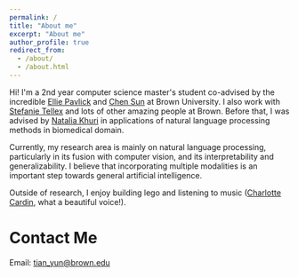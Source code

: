 ```yaml
---
permalink: /
title: "About me"
excerpt: "About me"
author_profile: true
redirect_from: 
  - /about/
  - /about.html
---
```


Hi! I'm a 2nd year computer science master's student co-advised by the incredible [Ellie Pavlick](https://cs.brown.edu/people/epavlick/) and [Chen Sun](https://chensun.me) at Brown University. I also work with [Stefanie Tellex](http://cs.brown.edu/people/stellex/) and lots of other amazing people at Brown. Before that, I was advised by [Natalia Khuri](http://nataliakhuri.com/) in applications of natural language processing methods in biomedical domain.

Currently, my research area is mainly on natural language processing, particularly in its fusion with computer vision, and its interpretability and generalizability. I believe that incorporating multiple modalities is an important step towards general artificial intelligence.

Outside of research, I enjoy building lego and listening to music ([Charlotte Cardin](https://en.wikipedia.org/wiki/Charlotte_Cardin), what a beautiful voice!).

# Contact Me
Email: tian_yun@brown.edu
